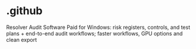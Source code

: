 # .github
Resolver Audit Software Paid for Windows: risk registers, controls, and test plans + end-to-end audit workflows; faster workflows, GPU options and clean export
